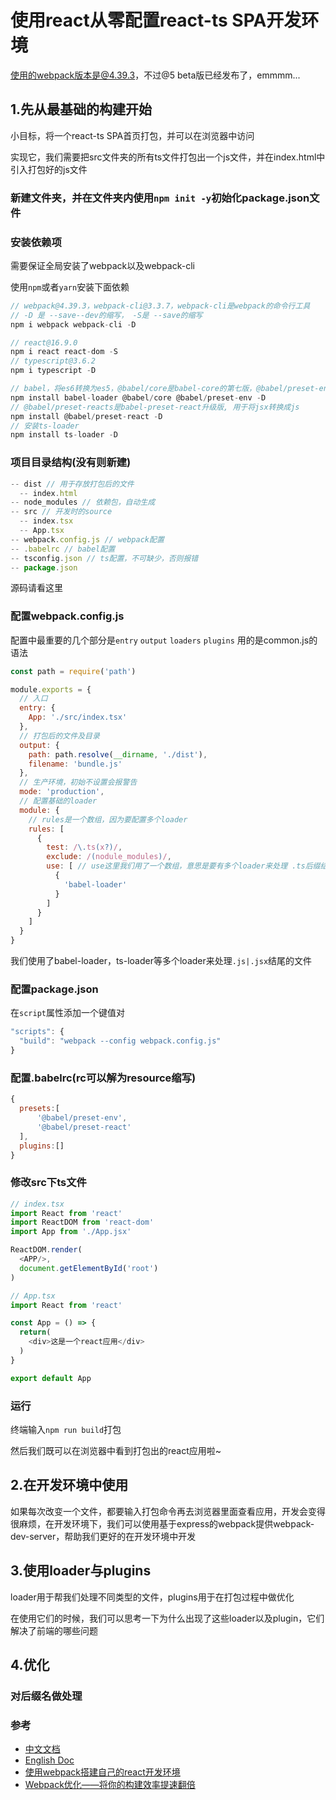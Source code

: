 # 使用react从零配置react-ts SPA开发环境

使用的webpack版本是@4.39.3，不过@5 beta版已经发布了，emmmm...

## 1.先从最基础的构建开始
小目标，将一个react-ts SPA首页打包，并可以在浏览器中访问  

实现它，我们需要把src文件夹的所有ts文件打包出一个js文件，并在index.html中引入打包好的js文件

### 新建文件夹，并在文件夹内使用`npm init -y`初始化package.json文件

### 安装依赖项
需要保证全局安装了webpack以及webpack-cli

使用`npm`或者`yarn`安装下面依赖
```js
// webpack@4.39.3，webpack-cli@3.3.7，webpack-cli是webpack的命令行工具
// -D 是 --save--dev的缩写， -S是 --save的缩写
npm i webpack webpack-cli -D

// react@16.9.0
npm i react react-dom -S
// typescript@3.6.2
npm i typescript -D

// babel，将es6转换为es5，@babel/core是babel-core的第七版，@babel/preset-env是babel-preset-env升级版，不需要安装babel-preset-stage-0
npm install babel-loader @babel/core @babel/preset-env -D
// @babel/preset-reacts是babel-preset-react升级版, 用于将jsx转换成js
npm install @babel/preset-react -D
// 安装ts-loader
npm install ts-loader -D
```

### 项目目录结构(没有则新建)
```js
-- dist // 用于存放打包后的文件
  -- index.html
-- node_modules // 依赖包，自动生成
-- src // 开发时的source
  -- index.tsx
  -- App.tsx
-- webpack.config.js // webpack配置
-- .babelrc // babel配置
-- tsconfig.json // ts配置，不可缺少，否则报错
-- package.json
```

源码请看这里[]()

### 配置webpack.config.js
配置中最重要的几个部分是`entry` `output` `loaders` `plugins`
用的是common.js的语法
```js
const path = require('path')

module.exports = {
  // 入口
  entry: {
    App: './src/index.tsx'
  },
  // 打包后的文件及目录
  output: {
    path: path.resolve(__dirname, './dist'),
    filename: 'bundle.js'
  },
  // 生产环境，初始不设置会报警告
  mode: 'production',
  // 配置基础的loader
  module: {
    // rules是一个数组，因为要配置多个loader
    rules: [
      {
        test: /\.ts(x?)/,
        exclude: /(nodule_modules)/,
        use: [ // use这里我们用了一个数组，意思是要有多个loader来处理 .ts后缀结尾的文件
          {
            'babel-loader'
          }
        ]
      }
    ]
  }
}
```
我们使用了babel-loader，ts-loader等多个loader来处理`.js|.jsx`结尾的文件

### 配置package.json
在`script`属性添加一个键值对
```js
"scripts": {
  "build": "webpack --config webpack.config.js"
}
```

### 配置.babelrc(rc可以解为resource缩写)
```js
{
  presets:[
      '@babel/preset-env',
      '@babel/preset-react'
  ],
  plugins:[]
}
```

### 修改src下ts文件
```ts
// index.tsx
import React from 'react'
import ReactDOM from 'react-dom'
import App from './App.jsx'

ReactDOM.render(
  <APP/>,
  document.getElementById('root')
)
```
```ts
// App.tsx
import React from 'react'

const App = () => {
  return(
    <div>这是一个react应用</div>
  )
}

export default App
```

### 运行
终端输入`npm run build`打包

然后我们既可以在浏览器中看到打包出的react应用啦~

## 2.在开发环境中使用
如果每次改变一个文件，都要输入打包命令再去浏览器里面查看应用，开发会变得很麻烦，在开发环境下，我们可以使用基于express的webpack提供webpack-dev-server，帮助我们更好的在开发环境中开发

## 3.使用loader与plugins
loader用于帮我们处理不同类型的文件，plugins用于在打包过程中做优化  

在使用它们的时候，我们可以思考一下为什么出现了这些loader以及plugin，它们解决了前端的哪些问题


## 4.优化
### 对后缀名做处理

### 参考
- [中文文档](https://www.webpackjs.com)
- [English Doc](https://webpack.js.org)
- [使用webpack搭建自己的react开发环境](https://github.com/tobeapro/react-webpack-conf)
- [Webpack优化——将你的构建效率提速翻倍](https://juejin.im/post/5d614dc96fb9a06ae3726b3e)